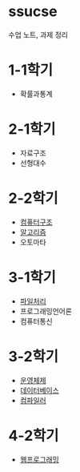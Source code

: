 # ssucse

수업 노트, 과제 정리

# 1-1학기
 - 확률과통계

# 2-1학기
 - 자료구조
 - 선형대수

# 2-2학기
 - [컴퓨터구조](./Computer%20Architecture)
 - [알고리즘](./Algorithm)
 - 오토마타

# 3-1학기
 - [파일처리](https://github.com/gomjellie/fp20)
 - 프로그래밍언어론
 - 컴퓨터통신

# 3-2학기
 - [운영체제](https://github.com/gomjellie/os20)
 - [데이터베이스](./Database1)
 - [컴파일러](./Compiler)

# 4-2학기
 - [웹프로그래밍](./Web%20Programming)


